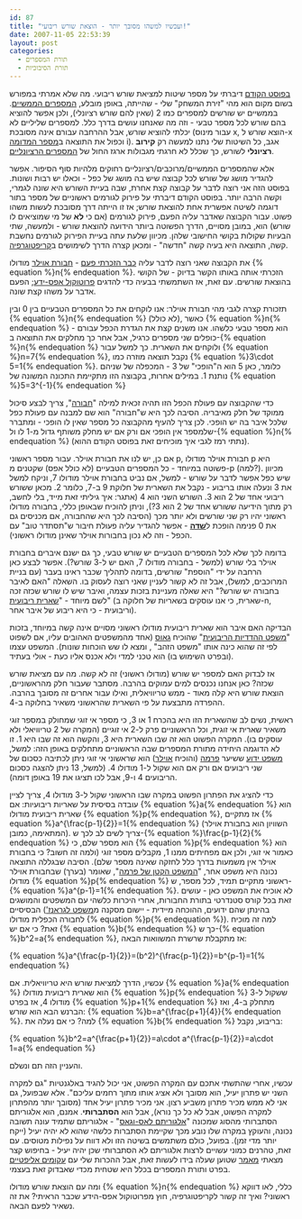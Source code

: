 ```yaml
---
id: 87
title: "ועכשיו למשהו מסובך יותר - הוצאת שורש ריבועי!"
date: 2007-11-05 22:53:39
layout: post
categories: 
  - תורת המספרים
  - תורת הסיבוכיות
---
```

<a href="http://www.gadial.net/?p=86">בפוסט הקודם</a> דיברתי על מספר שיטות למציאת שורש ריבועי. מה שלא אמרתי במפורש בשום מקום הוא מהי "זירת המשחק" שלי - שהייתה, באופן מובלע, <a href="http://he.wikipedia.org/wiki/%D7%A9%D7%93%D7%94_%D7%94%D7%9E%D7%A1%D7%A4%D7%A8%D7%99%D7%9D_%D7%94%D7%9E%D7%9E%D7%A9%D7%99%D7%99%D7%9D">המספרים הממשיים</a>. בממשיים יש שורשים למספרים כמו 2 (שאין להם שורש רציונלי), ולכן אפשר להוציא בהם שורש לכל מספר טבעי - וזה מה שאנחנו עושים בדרך כלל. למספרים שליליים לא יכלתי להוציא שורש, אבל ההרחבה עבורם אינה מסובכת (עבור מינוס x, הוצא שורש ל-x וכפול את התוצאה ב<a href="http://he.wikipedia.org/wiki/%D7%9E%D7%A1%D7%A4%D7%A8_%D7%9E%D7%93%D7%95%D7%9E%D7%94">מספר המדומה</a> i). אגב, כל השיטות שלי נתנו למעשה רק <strong>קירוב רציונלי</strong> לשורש, כך שכלל לא חרגתי מגבולות ארגז החול של <a href="http://he.wikipedia.org/wiki/%D7%9E%D7%A1%D7%A4%D7%A8_%D7%A8%D7%A6%D7%99%D7%95%D7%A0%D7%9C%D7%99">המספרים הרציונליים</a>.

אלא שהמספרים הממשיים/מרוכבים/רציונליים רחוקים מלהיות סוף הסיפור. אפשר להגדיר מושג של שורש לכל קבוצה שיש בה מושג של כפל - וכאלו יש רבות ושונות. בפוסט הזה אני רוצה לדבר על קבוצה קצת אחרת, שבה בעיית השורש היא שונה לגמרי, וקשה הרבה יותר. בפוסט הקודם דיברתי על פירוק לגורמים ראשוניים של מספר בתור דוגמה לשיטה אפשרית אחת להוצאת שורש; אז זו הייתה דרך מסובכת לעשות משהו פשוט. עבור הקבוצה שאדבר עליה הפעם, פירוק לגורמים (אם כי <strong>לא</strong> של מי שמוציאים לו שורש) הוא, במובן מסויים, הדרך הפשוטה ביותר הידועה להוצאת שורש - ולמעשה, שתי הבעיות שקולות בקושי החישובי שלהן. מכיוון שלעת עתה בעיית הפירוק לגורמים נחשבת קשה, התוצאה היא בעיה קשה "חדשה" - ומכאן קצרה הדרך לשימושים ב<a href="http://he.wikipedia.org/wiki/%D7%A7%D7%A8%D7%99%D7%A4%D7%98%D7%95%D7%9C%D7%95%D7%92%D7%99%D7%94">קריפטוגרפיה</a>.

את הקבוצה שאני רוצה לדבר עליה <a href="http://www.gadial.net/?p=46">כבר הזכרתי פעם</a> - <a href="http://he.wikipedia.org/wiki/%D7%97%D7%91%D7%95%D7%A8%D7%AA_%D7%90%D7%95%D7%99%D7%9C%D7%A8">חבורת אוילר</a> מודולו {% equation %}n{% endequation %}. הזכרתי אותה באותו הקשר בדיוק - של הקושי בהוצאת שורשים. עם זאת, אז השתמשתי בבעיה כדי להדגים <a href="http://he.wikipedia.org/wiki/%D7%94%D7%95%D7%9B%D7%97%D7%94_%D7%91%D7%90%D7%A4%D7%A1_%D7%99%D7%93%D7%A2">פרוטוקול אפס-ידע</a>; הפעם אדבר על משהו קצת שונה.

תזכורת קצרה לגבי מהי חבורת אוילר: אנו לוקחים את כל המספרים הטבעיים בין 0 ובין {% equation %}n{% endequation %} (לא כולל), כאשר {% equation %}n{% endequation %} הוא מספר טבעי כלשהו. אנו משנים קצת את הגדרת הכפל עבורם - כופלים שני מספרים כרגיל, אבל אחר כך מחלקים את התוצאה ב-{% equation %}n{% endequation %} ולוקחים את השארית. כך למשל עבור {% equation %}n=7{% endequation %}, נקבל תוצאה מוזרה כמו {% equation %}3\cdot 5=1{% endequation %}. כלומר, כאן 5 הוא ה"הופכי" של 3 - המכפלה של שניהם נותנת 1. במילים אחרות, בקבוצה הזו מתקיימת התכונה המשונה של {% equation %}5=3^{-1}{% endequation %}

כדי שהקבוצה עם פעולת הכפל הזו תהיה זכאית למילה "<a href="http://he.wikipedia.org/wiki/%D7%97%D7%91%D7%95%D7%A8%D7%94_%28%D7%9E%D7%91%D7%A0%D7%94_%D7%90%D7%9C%D7%92%D7%91%D7%A8%D7%99%29">חבורה</a>", צריך לבצע סיכול ממוקד של חלק מאיבריה. הסיבה לכך היא ש"חבורה" הוא שם למבנה עם פעולת כפל שלכל איבר בה יש הופכי. לכן צריך להעיף מהקבוצה כל מספר שאין לו הופכי - ומתברר שלמספר אין הופכי אם ורק אם יש מחלק משותף גדול מ-1 לו ול-{% equation %}n{% endequation %} (נתתי רמז לגבי איך מוכיחים זאת בפוסט הקודם ההוא).

אם כן, יש לנו את חבורת אוילר. עבור מספר ראשוני p, חבורת אוילר מודולו p היא פשוטה במיוחד - כל המספרים הטבעיים (לא כולל אפס) שקטנים מ-p (למה?). מכיוון שיש כפל אפשר לדבר על שורש - למשל, אם נביט בחבורת אוילר מודולו 7, וניקח למשל את 3 ונעלה אותו בריבוע - נקבל את השארית של חלוקת 9 ב-7, כלומר 2. מכאן ששורש ריבועי אחד של 2 הוא 3. השורש השני הוא 4 (אתגר: איך גיליתי זאת מייד, בלי לחשב, רק מתוך הידיעה ששורש אחד של 2 הוא 3?), וניתן להוכיח שבאופן כללי, בחבורה מודולו ראשוני יהיו רק שני שורשים ולא יותר מכך (הסיבה לכך היא שהחבורה, אם מכניסים גם את 0 פנימה הופכת ל<a href="http://he.wikipedia.org/wiki/%D7%A9%D7%93%D7%94_%28%D7%9E%D7%91%D7%A0%D7%94_%D7%90%D7%9C%D7%92%D7%91%D7%A8%D7%99%29"><strong>שדה</strong></a> - אפשר להגדיר עליה פעולת חיבור ש"תסתדר טוב" עם הכפל - וזה לא נכון בחבורות אוילר שאינן מודולו ראשוני).

בדומה לכך שלא לכל המספרים הטבעיים יש שורש טבעי, כך גם ישנם איברים בחבורת אוילר בלי שורש (למשל - בחבורה מודולו 7, האם יש ל-3 שורש?). אפשר לבצע כאן הרחבה על ידי "הוספת" שורשים, בדומה לתהליך שכבר ראינו בעבר (עם בניית המרוכבים, למשל), אבל זה לא קשור לעניין שאני רוצה לעסוק בו. השאלה "האם לאיבר בחבורה יש שורש?" היא שאלה מעניינת בזכות עצמה, ואיבר שיש לו שורש שכזה זכה לשם מיוחד - "<a href="http://he.wikipedia.org/wiki/%D7%A9%D7%90%D7%A8%D7%99%D7%AA_%D7%A8%D7%99%D7%91%D7%95%D7%A2%D7%99%D7%AA">שארית ריבועית</a>" (שארית, כי אנו עוסקים בשאריות של חלוקה ב-n, וריבועית - כי היא ריבוע של איבר אחר).

הבדיקה האם איבר הוא שארית ריבועית מודולו ראשוני מסויים אינה קשה במיוחד, בזכות "<a href="http://he.wikipedia.org/wiki/%D7%9E%D7%A9%D7%A4%D7%98_%D7%94%D7%94%D7%93%D7%93%D7%99%D7%95%D7%AA_%D7%94%D7%A8%D7%99%D7%91%D7%95%D7%A2%D7%99%D7%AA">משפט ההדדיות הריבועית</a>" שהוכיח <a href="http://he.wikipedia.org/wiki/%D7%A7%D7%A8%D7%9C_%D7%A4%D7%A8%D7%99%D7%93%D7%A8%D7%99%D7%9A_%D7%92%D7%90%D7%95%D7%A1">גאוס</a> (אחד מהמשפטים האהובים עליו, אם לשפוט לפי זה שהוא כינה אותו "משפט הזהב" , ומצא לו שש הוכחות שונות). המשפט עצמו (ובפרט השימוש בו) הוא טכני למדי ולא אכנס אליו כעת - אולי בעתיד.

אז לבדוק האם למספר יש שורש (מודולו ראשוני) זה לא קשה. מה עם מציאת שורש שכזה? כאן אנחנו נכנסים למים עמוקים בהרבה. מסתבר שעבור חלק מהראשוניים, הוצאת שורש היא קלה מאוד - ממש טריוויאלית, ואילו עבור אחרים זה מסובך בהרבה. ההפרדה מתבצעת על פי השארית שהראשוני משאיר בחלוקה ב-4.

ראשית, נשים לב שהשארית הזו היא בהכרח 1 או 3, כי מספר אי זוגי שמחולק במספר זוגי משאיר שארית אי זוגית, וכל הראשוניים פרק ל-2 אי זוגיים (המקרה של 2 טריוויאלי ולא עוסקים בו). המקרה הפשוט הוא זה שבו השארית היא 3, והקשה הוא זה שבו היא 1. זו לא הדוגמה היחידה מתורת המספרים שבה הראשוניים מתחלקים באופן הזה: למשל, <a href="http://he.wikipedia.org/wiki/%D7%9E%D7%A9%D7%A4%D7%98_%D7%A4%D7%A8%D7%9E%D7%94_%D7%A2%D7%9C_%D7%A1%D7%9B%D7%95%D7%9D_%D7%A9%D7%9C_%D7%A9%D7%A0%D7%99_%D7%A8%D7%99%D7%91%D7%95%D7%A2%D7%99%D7%9D">משפט ידוע</a> ששיער <a href="http://he.wikipedia.org/wiki/%D7%A4%D7%99%D7%99%D7%A8_%D7%93%D7%94_%D7%A4%D7%A8%D7%9E%D7%94">פרמה</a> (והוכיח <a href="http://he.wikipedia.org/wiki/%D7%9C%D7%90%D7%95%D7%A0%D7%A8%D7%93_%D7%90%D7%95%D7%99%D7%9C%D7%A8">אוילר</a>) הוא שראשוני אי זוגי ניתן לכתיבה כסכום של שני ריבועים אם ורק אם הוא שקול ל-1 מודולו 4. (למשל, 13 ניתן להצגה כסכום הריבועים 4 ו-9, אבל לכו תציגו את 19 באופן דומה).

כדי להציג את הפתרון הפשוט במקרה שבו הראשוני שקול ל-3 מודולו 4, צריך לציין עובדה בסיסית על שאריות ריבועיות: אם {% equation %}a{% endequation %} הוא שארית ריבועית מודולו {% equation %}p{% endequation %}, אז מתקיים {% equation %}a^{\frac{p-1}{2}}=1{% endequation %} (השוויון הוא בחבורת אוילר המתאימה, כמובן). צריך לשים לב לכך ש-{% equation %}\frac{p-1}{2}{% endequation %} הוא מספר שלם, כי {% equation %}p{% endequation %} הוא כאמור אי זוגי, ולכן אם מפחיתים ממנו 1, מקבלים מספר זוגי (ולמה זה חשוב? כי בחבורת אוילר אין משמעות בדרך כלל לחזקה שאינה מספר שלם).
הסיבה שבגללה התוצאה נכונה היא משפט אחר, "<a href="http://he.wikipedia.org/wiki/%D7%94%D7%9E%D7%A9%D7%A4%D7%98_%D7%94%D7%A7%D7%98%D7%9F_%D7%A9%D7%9C_%D7%A4%D7%A8%D7%9E%D7%94">המשפט הקטן של פרמה</a>", שאומר (בערך) שבחבורת אוילר מודולו {% equation %}p{% endequation %} ראשוני מתקיים תמיד, לכל מספר, ש-{% equation %}a^{p-1}=1{% endequation %}. לא אוכיח את המשפט כאן - עושים זאת בכל קורס סטנדרטי בתורת החבורות, אחרי היכרות כלשהי עם המשפטים והמושגים הבסיסיים (בהינתן שהם ידועים, ההוכחה מיידית - יישום מסקנה מ<a href="http://he.wikipedia.org/wiki/%D7%9E%D7%A9%D7%A4%D7%98_%D7%9C%D7%92%D7%A8%D7%90%D7%A0%D7%96%27_%28%D7%AA%D7%95%D7%A8%D7%AA_%D7%94%D7%97%D7%91%D7%95%D7%A8%D7%95%D7%AA%29">משפט לגראנז'</a> לחבורה הכפלית מודולו {% equation %}p{% endequation %}). למה זה מוכיח זאת? כי אם יש {% equation %}b{% endequation %} כך ש-{% equation %}b^2=a{% endequation %}, אז מתקבלת שרשרת המשוואות הבאה:

{% equation %}a^{\frac{p-1}{2}}=(b^2)^{\frac{p-1}{2}}=b^{p-1}=1{% endequation %}

עכשיו, הדרך למציאת שורש היא טריוויאלית. אם {% equation %}a{% endequation %} הוא שארית ריבועית מודולו {% equation %}p{% endequation %} ששקול ל-3 מודולו 4, אז בפרט {% equation %}p+1{% endequation %} מתחלק ב-4, ואז הברנש הבא הוא שורש: {% equation %}b=a^{\frac{p+1}{4}}{% endequation %}. למה? כי אם נעלה את {% equation %}b{% endequation %} בריבוע, נקבל:

{% equation %}b^2=a^{\frac{p+1}{2}}=a\cdot a^{\frac{p-1}{2}}=a\cdot 1=a{% endequation %}

והעניין הזה תם ונשלם.

עכשיו, אחרי שהתשתי אתכם עם המקרה הפשוט, אני יכול להגיד באלגנטיות "גם למקרה השני יש פתרון יעיל, הוא מסובך ולא אציג אותו מתוך רחמים עליכם". אלא שבפועל, גם אני לא ממש מכיר פתרון משביע רצון. אני מכיר פתרון יעיל אחד (מסובך יותר מהפתרון למקרה הפשוט, אבל לא כל כך נורא), אבל הוא <strong>הסתברותי</strong>. אמנם, הוא אלגוריתם הסתברותי מהסוג שמכונה "<a href="http://he.wikipedia.org/wiki/%D7%90%D7%9C%D7%92%D7%95%D7%A8%D7%99%D7%AA%D7%9D_%D7%90%D7%A7%D7%A8%D7%90%D7%99">אלגוריתם לאס-וגאס</a>" - אלגוריתם שתמיד עונה תשובה נכונה, והעוקץ במקרה שלו נובע מכך שקיימת הסתברות כלשהי שהוא לא יהיה יעיל (ייקח יותר מדי זמן). בפועל, כולם משתמשים בשיטה הזו ולא דווח על נפילות מטוסים. עם זאת, טהרנים כמוני עשויים לרצות אלגוריתם לא הסתברותי שכן יהיה יעיל - בחיפוש קצר מצאתי <a href="http://www.jstor.org/view/00255718/di970594/97p00836/0">מאמר</a> שטוען שעלה בידו לעשות זאת, אבל ההכרות שלי עם <a href="http://he.wikipedia.org/wiki/%D7%A2%D7%A7%D7%95%D7%9D_%D7%90%D7%9C%D7%99%D7%A4%D7%98%D7%99">עקומים אליפטיים</a> בפרט ותורת המספרים בכלל היא שטחית מכדי שאבדוק זאת בעצמי.

ומה עם הוצאת שורש מודולו {% equation %}n{% endequation %} כללי, לאו דווקא ראשוני? ואיך זה קשור לקריפטוגרפיה, חוץ מפרוטוקול אפס-הידע שכבר הראיתי? את זה נשאיר לפעם הבאה.
